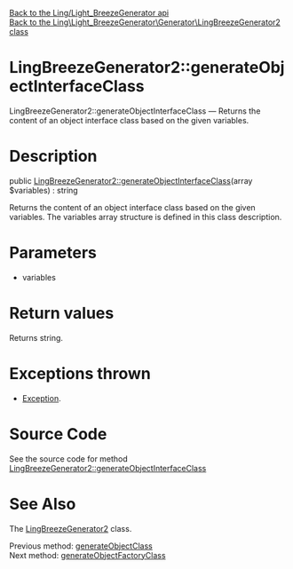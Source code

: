 [Back to the Ling/Light_BreezeGenerator api](https://github.com/lingtalfi/Light_BreezeGenerator/blob/master/doc/api/Ling/Light_BreezeGenerator.md)<br>
[Back to the Ling\Light_BreezeGenerator\Generator\LingBreezeGenerator2 class](https://github.com/lingtalfi/Light_BreezeGenerator/blob/master/doc/api/Ling/Light_BreezeGenerator/Generator/LingBreezeGenerator2.md)


LingBreezeGenerator2::generateObjectInterfaceClass
================



LingBreezeGenerator2::generateObjectInterfaceClass — Returns the content of an object interface class based on the given variables.




Description
================


public [LingBreezeGenerator2::generateObjectInterfaceClass](https://github.com/lingtalfi/Light_BreezeGenerator/blob/master/doc/api/Ling/Light_BreezeGenerator/Generator/LingBreezeGenerator2/generateObjectInterfaceClass.md)(array $variables) : string




Returns the content of an object interface class based on the given variables.
The variables array structure is defined in this class description.




Parameters
================


- variables

    


Return values
================

Returns string.


Exceptions thrown
================

- [Exception](http://php.net/manual/en/class.exception.php).&nbsp;







Source Code
===========
See the source code for method [LingBreezeGenerator2::generateObjectInterfaceClass](https://github.com/lingtalfi/Light_BreezeGenerator/blob/master/Generator/LingBreezeGenerator2.php#L522-L620)


See Also
================

The [LingBreezeGenerator2](https://github.com/lingtalfi/Light_BreezeGenerator/blob/master/doc/api/Ling/Light_BreezeGenerator/Generator/LingBreezeGenerator2.md) class.

Previous method: [generateObjectClass](https://github.com/lingtalfi/Light_BreezeGenerator/blob/master/doc/api/Ling/Light_BreezeGenerator/Generator/LingBreezeGenerator2/generateObjectClass.md)<br>Next method: [generateObjectFactoryClass](https://github.com/lingtalfi/Light_BreezeGenerator/blob/master/doc/api/Ling/Light_BreezeGenerator/Generator/LingBreezeGenerator2/generateObjectFactoryClass.md)<br>

